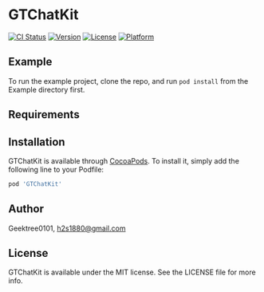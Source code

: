 # GTChatKit

[![CI Status](http://img.shields.io/travis/Geektree0101/GTChatKit.svg?style=flat)](https://travis-ci.org/GeekTree0101/GTChatKit)
[![Version](https://img.shields.io/cocoapods/v/GTChatKit.svg?style=flat)](http://cocoapods.org/pods/GTChatKit)
[![License](https://img.shields.io/cocoapods/l/GTChatKit.svg?style=flat)](http://cocoapods.org/pods/GTChatKit)
[![Platform](https://img.shields.io/cocoapods/p/GTChatKit.svg?style=flat)](http://cocoapods.org/pods/GTChatKit)

## Example

To run the example project, clone the repo, and run `pod install` from the Example directory first.

## Requirements

## Installation

GTChatKit is available through [CocoaPods](http://cocoapods.org). To install
it, simply add the following line to your Podfile:

```ruby
pod 'GTChatKit'
```

## Author

Geektree0101, h2s1880@gmail.com

## License

GTChatKit is available under the MIT license. See the LICENSE file for more info.

